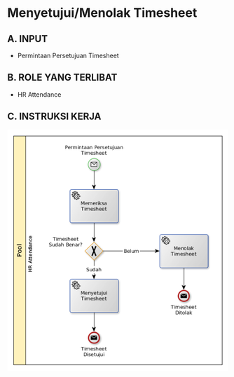 # Menyetujui/Menolak Timesheet

## <a name="input">A. INPUT</a>

* Permintaan Persetujuan Timesheet

## <a name="role">B. ROLE YANG TERLIBAT</a>

* HR Attendance

## <a name="instruksi">C. INSTRUKSI KERJA</a>

![](../../img/menyetujui-menolak-timesheet.png)
